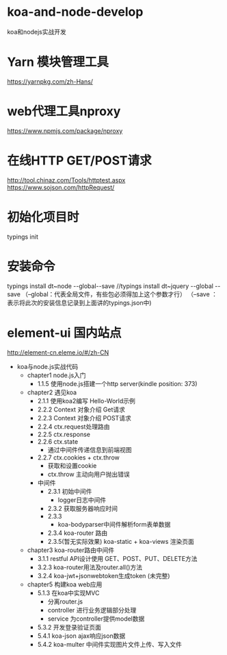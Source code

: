 # koa-and-node-develop
koa和nodejs实战开发

# Yarn 模块管理工具
https://yarnpkg.com/zh-Hans/

# web代理工具nproxy
https://www.npmjs.com/package/nproxy

# 在线HTTP GET/POST请求
http://tool.chinaz.com/Tools/httptest.aspx
https://www.sojson.com/httpRequest/


# 初始化项目时
typings init

# 安装命令
typings install dt~node --global--save
//typings install dt~jquery --global --save
（–global：代表全局文件，有些包必须得加上这个参数才行）
（–save ：表示将此次的安装信息记录到上面讲的typings.json中)

# element-ui 国内站点
http://element-cn.eleme.io/#/zh-CN


* koa与node.js实战代码
    * chapter1 node.js入门
        * 1.1.5 使用node.js搭建一个http server(kindle position: 373)
    * chapter2 遇见koa
        * 2.1.1 使用koa2编写 Hello-World示例
        * 2.2.2 Context 对象介绍 Get请求
        * 2.2.3 Context 对象介绍 POST请求
        * 2.2.4 ctx.request处理路由
        * 2.2.5 ctx.response
        * 2.2.6 ctx.state 
            * 通过中间件传递信息到前端视图
        * 2.2.7 ctx.cookies + ctx.throw
            * 获取和设置cookie
            * ctx.throw 主动向用户抛出错误
        * 中间件
            * 2.3.1 初始中间件
                * logger日志中间件
            * 2.3.2 获取服务器响应时间
            * 2.3.3 
                * koa-bodyparser中间件解析form表单数据
            * 2.3.4
                koa-router 路由
            * 2.3.5(暂无实际效果)
                koa-static + koa-views 渲染页面
    * chapter3 koa-router路由中间件
        * 3.1.1 restful API设计使用 GET、POST、PUT、DELETE方法
        * 3.2.3 koa-router用法及router.all()方法
        * 3.2.4 koa-jwt+jsonwebtoken生成token (未完整)
    * chapter5 构建koa web应用
        * 5.1.3 在koa中实现MVC
            * 分离router.js 
            * controller 进行业务逻辑部分处理
            * service 为controller提供model数据
        * 5.3.2 开发登录验证页面
        * 5.4.1 koa-json ajax响应json数据
        * 5.4.2 koa-multer 中间件实现图片文件上传、写入文件
        